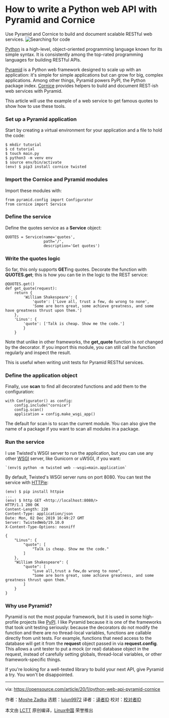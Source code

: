 [#]: collector: (lujun9972)
[#]: translator: (geekpi)
[#]: reviewer: ( )
[#]: publisher: ( )
[#]: url: ( )
[#]: subject: (How to write a Python web API with Pyramid and Cornice)
[#]: via: (https://opensource.com/article/20/1/python-web-api-pyramid-cornice)
[#]: author: (Moshe Zadka https://opensource.com/users/moshez)

How to write a Python web API with Pyramid and Cornice
======
Use Pyramid and Cornice to build and document scalable RESTful web
services.
![Searching for code][1]

[Python][2] is a high-level, object-oriented programming language known for its simple syntax. It is consistently among the top-rated programming languages for building RESTful APIs.

[Pyramid][3] is a Python web framework designed to scale up with an application: it's simple for simple applications but can grow for big, complex applications. Among other things, Pyramid powers PyPI, the Python package index. [Cornice][4] provides helpers to build and document REST-ish web services with Pyramid.

This article will use the example of a web service to get famous quotes to show how to use these tools.

### Set up a Pyramid application

Start by creating a virtual environment for your application and a file to hold the code:


```
$ mkdir tutorial
$ cd tutorial
$ touch main.py
$ python3 -m venv env
$ source env/bin/activate
(env) $ pip3 install cornice twisted
```

### Import the Cornice and Pyramid modules

Import these modules with:


```
from pyramid.config import Configurator
from cornice import Service
```

### Define the service

Define the quotes service as a **Service** object:


```
QUOTES = Service(name='quotes',
                 path='/',
                 description='Get quotes')
```

### Write the quotes logic

So far, this only supports **GET**ing quotes. Decorate the function with **QUOTES.get**; this is how you can tie in the logic to the REST service:


```
@QUOTES.get()
def get_quote(request):
    return {
        'William Shakespeare': {
            'quote': ['Love all, trust a few, do wrong to none',
            'Some are born great, some achieve greatness, and some have greatness thrust upon them.']
    },
    'Linus': {
        'quote': ['Talk is cheap. Show me the code.']
        }
    }
```

Note that unlike in other frameworks, the **get_quote** function is _not_ changed by the decorator. If you import this module, you can still call the function regularly and inspect the result.

This is useful when writing unit tests for Pyramid RESTful services.

### Define the application object

Finally, use **scan** to find all decorated functions and add them to the configuration: 


```
with Configurator() as config:
    config.include("cornice")
    config.scan()
    application = config.make_wsgi_app()
```

The default for scan is to scan the current module. You can also give the name of a package if you want to scan all modules in a package.

### Run the service

I use Twisted's WSGI server to run the application, but you can use any other [WSGI][5] server, like Gunicorn or uWSGI, if you want:


```
`(env)$ python -m twisted web --wsgi=main.application`
```

By default, Twisted's WSGI server runs on port 8080. You can test the service with [HTTPie][6]:


```
(env) $ pip install httpie
...
(env) $ http GET <http://localhost:8080/>
HTTP/1.1 200 OK
Content-Length: 220
Content-Type: application/json
Date: Mon, 02 Dec 2019 16:49:27 GMT
Server: TwistedWeb/19.10.0
X-Content-Type-Options: nosniff

{
    "Linus": {
        "quote": [
            "Talk is cheap. Show me the code."
        ]
    },
    "William Shakespeare": {
        "quote": [
            "Love all,trust a few,do wrong to none",
            "Some are born great, some achieve greatness, and some greatness thrust upon them."
        ]
    }
}
```

### Why use Pyramid?

Pyramid is not the most popular framework, but it is used in some high-profile projects like [PyPI][7]. I like Pyramid because it is one of the frameworks that took unit testing seriously: because the decorators do not modify the function and there are no thread-local variables, functions are callable directly from unit tests. For example, functions that need access to the database will get it from the **request** object passed in via **request.config**. This allows a unit tester to put a mock (or real) database object in the request, instead of carefully setting globals, thread-local variables, or other framework-specific things.

If you're looking for a well-tested library to build your next API, give Pyramid a try. You won't be disappointed.

--------------------------------------------------------------------------------

via: https://opensource.com/article/20/1/python-web-api-pyramid-cornice

作者：[Moshe Zadka][a]
选题：[lujun9972][b]
译者：[译者ID](https://github.com/译者ID)
校对：[校对者ID](https://github.com/校对者ID)

本文由 [LCTT](https://github.com/LCTT/TranslateProject) 原创编译，[Linux中国](https://linux.cn/) 荣誉推出

[a]: https://opensource.com/users/moshez
[b]: https://github.com/lujun9972
[1]: https://opensource.com/sites/default/files/styles/image-full-size/public/lead-images/search_find_code_python_programming.png?itok=ynSL8XRV (Searching for code)
[2]: https://opensource.com/resources/python
[3]: https://opensource.com/article/18/5/pyramid-framework
[4]: https://cornice.readthedocs.io/en/latest/
[5]: https://en.wikipedia.org/wiki/Web_Server_Gateway_Interface
[6]: https://opensource.com/article/19/8/getting-started-httpie
[7]: https://pypi.org/
